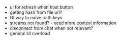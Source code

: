- ui for refresh when host button
- getting hash from file url?
- UI way to move oath keys
- streams not found? - need more context information
- disconnect from chat when not relevant?
- general UI overload

